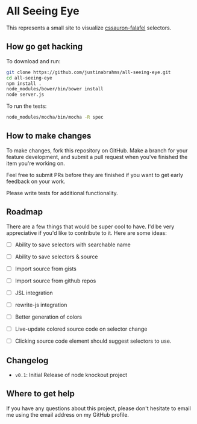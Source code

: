# All Seeing Eye

This represents a small site to visualize
[cssauron-falafel](https://npmjs.org/package/cssauron-falafel)
selectors.

## How go get hacking

To download and run:

```sh
git clone https://github.com/justinabrahms/all-seeing-eye.git
cd all-seeing-eye
npm install .
node_modules/bower/bin/bower install
node server.js
```

To run the tests:

```sh
node_modules/mocha/bin/mocha -R spec
```

   
## How to make changes

To make changes, fork this repository on GitHub. Make a branch for
your feature development, and submit a pull request when you've
finished the item you're working on.

Feel free to submit PRs before they are finished if you want to get
early feedback on your work.

Please write tests for additional functionality.

## Roadmap

There are a few things that would be super cool to have. I'd be very
appreciative if you'd like to contribute to it. Here are some ideas:

- [ ] Ability to save selectors with searchable name
- [ ] Ability to save selectors & source
- [ ] Import source from gists
- [ ] Import source from github repos
- [ ] JSL integration
- [ ] rewrite-js integration
- [ ] Better generation of colors
- [ ] Live-update colored source code on selector change
- [ ] Clicking source code element should suggest selectors to use.


## Changelog
- `v0.1`: Initial Release of node knockout project

## Where to get help
If you have any questions about this project, please don't hesitate to
email me using the email address on my GitHub profile.